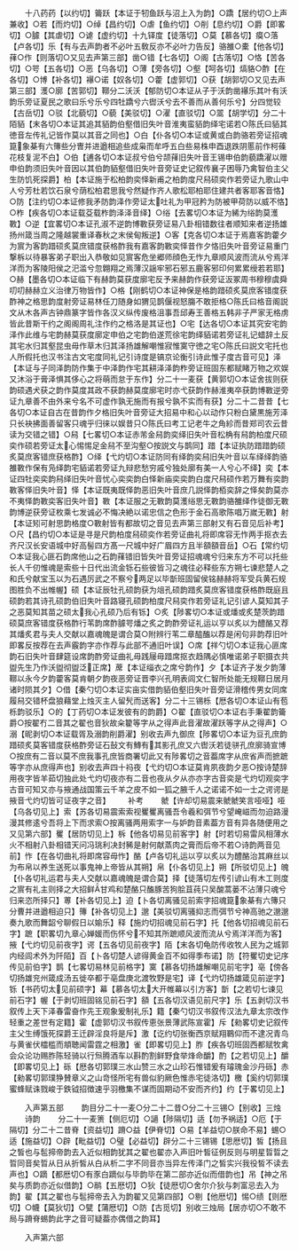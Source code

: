 <!-- { "loadSidebar": true } -->
　　十八药药【以约切】籥跃【本证于牣鱼跃与沼上入为韵】○蹻【居约切○上声兼收】○若【而灼切】○绰【昌约切】○虐【鱼约切】○削【息约切】○爵【即畧切】○臄【其虐切】○谑【虚约切】十九铎度【徒落切】○莫【慕各切】瘼○落【卢各切】乐【有与去声韵者不必叶五敎反亦不必叶力告反】骆雒○橐【他各切】萚○作【则落切○又见去声第三部】凿○错【七各切】○阁【古落切】○恪【苦各切】○咢【五各切】○恶【乌各切】○薄【旁各切】○壑【呵各切】熇貉○酢【在各切】○博【补各切】襮○诺【奴各切】○藿【虚郭切】○获【胡郭切○又见去声第三部】濩○廓【苦郭切】鞹分二沃沃【郁防切○本证从子于沃韵凿襮乐其叶有沃韵乐旁证夏民之歌曰乐兮乐兮四牡蹻兮六辔沃兮去不善而从善何乐兮】分四觉较【古岳切】○驳【北藐切】○藐【美驳切】○濯【直驳切】○翯【胡学切】分二十陌貊【末各切○本证其追其貊韵伯壑借旧失叶音淮夷蛮貊韵绎宅诺若○陈氏曰貊其徳音左传礼记皆作莫以其音之同也】○白【仆各切○本证或黄或白韵骆若旁证招魂箟象棊有六簙些分曺并进遒相追些成枭而牟呼五白些易株申酉退跌阴慝前作柯蓧花枝复泥不白】○伯【逋各切○本证叔兮伯兮颉萚旧失叶音王锡申伯韵藐蹻濯以赠申伯韵须旧失叶音因以其伯韵貊壑借旧失叶音旁证史记叙传襄子困辱乃禽智伯主父生防饥死探爵】柏【本证施于松柏韵奕怿新甫之柏韵度尺舄硕奕作若旁证九歌山中人兮芳杜若饮石泉兮荫松柏君思我兮然疑作齐人歌松耶柏耶住建共者客耶客音恪】○防【注约切○本证修我矛防韵泽作旁证太吐礼为甲冠矜为防被甲荷防以威不恪】○柞【疾各切○本证载芟载柞韵泽泽音绎】○绤【去畧切○本证为絺为绤韵莫濩斁】○逆【宜畧切○本证孔淑不逆韵博斁获旁证易八卦相错数往者顺知来者逆扬雄扬州箴当周之隆越裳重译春秋之末侯甸叛逆】○客【克各切○本证于焉嘉客韵藿夕为賔为客韵踖硕炙莫庶错度获格酢我有嘉客韵斁奕怿昔作夕恪旧失叶音旁证易重门撃柝以待暴客弟子职出入恭敬如见賔客危坐郷师顔色无怍九章顺风波而流从兮焉洋洋而为客陵阳侯之汜滥兮忽翺翔之焉薄汉謡牢邪石邪五鹿客邪印何累累绶若若耶】○赫【墨各切○本证临下有赫韵莫获度廓宅反予来赫韵作获旁证汳冢周书穆穆虞舜叨叨赫赫立义治律万物皆作】○格【刚鹤切○本证神保是格韵踖硕炙莫庶客错度获酢神之格思韵度射旁证易林任刀随身如猬见鹊偃视怒膓不敢拒格○陈氏曰格音阁説文从木各声古钟鼎篆字皆作各汉义纵传废格沮事吾邱寿王善格五韩非子严家无格虏皆此昔斯干约之阁阁周礼注作约之格洛是其证也】○宅【达各切○本证其究安宅韵泽作此维与宅韵赫莫获度廓定申伯之宅韵伯遂荒徐宅韵绎貊诺若旁证礼记蜡辞土反其宅水归其壑昆虫毋作草木归其泽扬雄解嘲惟寂惟寞守徳之宅○陈氏曰説文宅托也人所假托也汉书注古文宅度同礼记引诗度是镐京论衡引诗此惟子度古音可见】泽【本证与子同泽韵防作集于中泽韵作宅其耕泽泽韵柞旁证班固东都赋睹万物之欢娱又沐浴于膏泽惧其侈心之将萌而怠于东作】分二十一麦获【黄郭切○本证舍拔则获韵硕遇犬获之韵作莫度其政不获韵赫莫度廓宅时亦弋获韵作赫淮夷卒获韵博斁逆旁证九章善不由外来兮名不可虚作孰无施而有报兮孰不实而有获】分二十二昔昔【七各切○本证自古在昔韵作夕格旧失叶音旁证大招易中和心以动作只粉白黛黒施芳泽只长袂拂面善留客只魂乎归徕以娱昔只○陈氏曰考工记老牛之角紾而昔郑司农云昔读为交错之错】○舄【七畧切○本证赤芾金舄韵奕绎旧失叶音松桷有舄韵柏度尺硕奕作硕若旁证太心惕惕足金舄不至沟壑○按説文与鹊同】踖【本证执防踖踖韵硕炙莫庶客错庶获格酢】○绎【弋灼切○本证防同有绎韵奕舄旧失叶音以车绎绎韵骆雒斁作保有凫绎韵宅貊诺若旁证九辩悲愁穷戚兮独处廓有美一人兮心不绎】奕【本证四牡奕奕韵舄绎旧失叶音忧心奕奕韵白怿新庙奕奕韵白度尺舄硕作若万舞有奕韵斁客怿旧失叶音】怿【本证既夷既怿韵恶旧失叶音庶几説怿韵栢奕辞之怿矣韵莫亦不夷怿韵斁奕客旧失叶音】斁【本证服之无斁韵莫濩绤思无斁韵骆雒绎作徒御无斁韵博逆获旁证枚乘七发诚必不悔决絶以诺忠信之色形于金石高歌陈唱万嵗无斁】射【本证矧可射思韵格度○斁射皆有都故切之音见去声第三部射又有石音见后补考】○尺【昌约切○本证是寻是尺韵柏度舄硕奕作若旁证曲礼将即席容无怍两手抠衣去齐尺汉长安语城中好高髻四方髙一尺城中好广眉四方且半頟頟音岳】○石【常约切○本证我心匪石韵席他山之石韵萚错旧皆失叶音旁证招魂魂兮归来东方不可以托些长人千仞惟魂是索些十日代出流金铄石些彼皆习之魂往必释些东方朔七谏悲楚人之和氏兮献宝玉以为石遇厉武之不察兮两足以毕斮班固留侯铭赫赫将军受兵黄石规图胜负不出帷幄】硕【本证辰牡孔硕韵获为俎孔硕韵踖炙莫庶客错度获格酢既庭且硕韵若其诗孔硕韵伯旧失叶音路寝孔硕韵柏度尺舄奕作若旁证礼记引谚人莫知其子之恶莫知其苗之硕太我心孔硕乃后有铄】○炙【陟畧切○本证或燔或炙楚茨韵踖硕莫庶客错度获格酢行苇韵席酢臄咢燔之炙之韵酢旁证礼运以亨以炙以为醴酪又荐其燔炙君与夫人交献以嘉魂魄是谓合莫○附辨行苇二章醓醢以荐是闲句非韵荐旧叶即畧反按荐在去声霰韵字亦作荐与此部不通旧叶误】○席【祥勺切○本证我心匪席韵石旧失叶音肆筵设席韵酢旁证曲礼毋践屦毋踖席抠衣趋隅必慎唯诺弟子职摄衣共盥先生乃作沃盥彻盥泛正席】蓆【本证缁衣之席兮韵作】夕【本证齐子发夕韵薄鞹以永今夕韵藿客莫肯朝夕韵夜恶旁证晋李兴孔明表闾文仁智所处能无规鞹日居月诸时陨其夕】○借【秦勺切○本证实亩实借韵貊伯壑旧失叶音旁证滑稽传男女同席履舄交错杯盘狼藉堂上烛灭主人留髠而送客】分二十三锡栎【厯各切○本证山有苞栎韵驳乐】○的【丁药切○本证发彼有的韵爵】○翟【直驳切○本证右手秉翟韵籥爵○按翟冇二音其之翟也音狄故籴籊等字从之得声此音濯故濯跃等字从之得声】○溺【昵剥切○本证载胥及溺韵削爵濯】别收去声九御庶【陟畧切○本证为豆孔庶韵踖硕炙莫客错度获格酢旁证石鼔文有鱄有其影孔庶又六辔沃若徒骈孔庶廓骑宣博○按庶有二音以莫不庶我事孔庶皆商署切此又有陟畧切之音葢席字从庶省声而摭蹠等字亦从庶得声也】别收去声四十祃夜【弋灼切○本证莫肯夙夜韵夕恶○按诗楚辞用夜字皆羊茹切独此处弋灼切夜亦有二音也夜从夕从亦亦字古音奕是弋灼切观奕字古音可知又亦与掖通战国策云千羊之皮不如一狐之腋千人之诺诺不如一士之谔谔是掖音弋灼切皆可证夜字之音】
　　补考
　　虩【许却切易震来虩虩笑言哑哑】哑【乌各切见上】索【苏各切易震索索视矍矍离骚吾令羲和弭节兮望崦嵫而勿迫路漫漫其修逺兮吾将上下而求索○按离骚两用索字一与妒韵音素葢方音有异各随便用之又见第六部】矍【居防切见上】柝【他各切易见前客字】射【时若切易雷风相薄水火不相射八卦相错天问冯珧利决封豨是射何献蒸肉之膏而后帝不若○诗韵两音见前】怍【在各切曲礼将即席容毋怍】酪【卢各切礼运以亨以炙以为醴酪治其麻丝以为布帛以养生送死以事鬼神上帝皆从其朔】帛【仆各切见上】朔【所驳切见上】魄【仆各切礼运君与夫人交献以嘉魂魄是谓合莫】择【徒落切左传引谚山有木工则度之賔有礼主则择之大招鲜甘鸡和楚酪只醢豚苦狗脍苴莼只吴酸蒿蒌不沾薄只魂兮归来恣所择只】蒪【补各切见上】迫【卜各切离骚见前索字招魂箟象棊有六簙只分曹并进遒相迫只】簙【补各切见上】邈【美驳切离骚抑志而弭节兮神高驰之邈邈奏九歌而舞韶兮聊假日以媮乐】释【施灼切招魂见前石字】托【他各切招魂见前石字】蹠【职畧切九章心婵媛而伤怀兮不知其所蹠顺风波而流从兮焉洋洋而为客】掖【弋灼切见前夜字】谔【五各切见前夜字】陌【末各切龟防传收牧人民为之城郭内经闾术外为阡陌】百【卜各切楚人谚得黄金百不如得季布诺】防【符矍切史记序传见前伯字】鹊【七畧切易林见前格字】寞【慕各切扬雄解嘲见前宅字】亳【傍各切扬雄兖州箴成汤五徙卒都于亳盘庚北渡牧野是宅】译【弋灼切扬雄箴见前逆字】铄【书药切太见前硕字】幕【慕各切太大开帷幕以引方客】斮【之若切七谏见前石字】幄【于剥切班固铭见前石字】頟【五各切汉语见前尺字】乐【五剥切汉书叙传上天下泽春雷奋作先王观象爰制礼乐】籍【秦勺切汉书叙传汉法九章太宗改作轻重之差世有定籍】霍【虚郭切汉书叙传恵张景薄武陈宣霍】斥【勑畧切史记叙传主父生缚饿死探爵王迁辟淫良将是斥】激【讫约切张衡西京赋翔鶤仰而不逮况青鸟与黄雀伏櫺槛而頫聴闻雷霆之相激】雀【即畧切见上】胙【疾各切班固西都赋牧禽会众论功赐胙陈轻骑以行炰腾酒车以斟酌割鲜野食举烽命釂】酌【之若切见上】釂【即畧切见上】砾【厯各切郭璞三水山赞三水之山珍石惟错爰有璿瑰金沙丹砾】赤【勑畧切郭璞狰賛章义之山竒怪所宅有兽似豹厥色惟赤宅徒洛切】檄【奚约切郭璞蜜蜂赋诛戮峻于鉄钺招徴速乎羽檄集不谋而固期动不安而齐约】约【于畧切见上】

　　入声第五部
　　韵目分二十一麦○分二十二昔○分二十三锡○【别收】三烛
　　诗韵
　　分二十一麦箦【侧厄切】○讁【陟隔切】适【勿予祸适】○厄【于隔切】分二十二昔脊【资益切】蹐○益【伊脊切】○易【羊益切○朕命不易】蜴○适【施益切】○辟【毗益切】○璧【必益切】辟分二十三锡锡【思厯切】皙【扬且之皙也与髢揥帝韵去入近似相韵犹其之翟也翟亦入声旧叶皙征例反则与明星晢晢之晢同音矣晢从日从折皙从白从析二字不同音亦当异左传泽门之皙实兴我役皙不读去声也】○蹢【都厯切○有豕白蹢似与毕韵毕在第二部亦近似而借韵也】吊【神之吊矣与质韵亦近似借韵】○鹝【五厯切】○狄【徒厯切○舍尔介狄与刺富忌去入为韵】翟【其之翟也与髢揥帝去入为韵翟又见第四部】○剔【他厯切】惕○绩【则厯切】○幭【莫狄切】○甓【蒲厯切】○防【古觅切】别收三烛局【居亦切○不敢不局与蹐脊蜴韵此字之音可疑葢亦偶借之韵耳】

　　入声第六部
